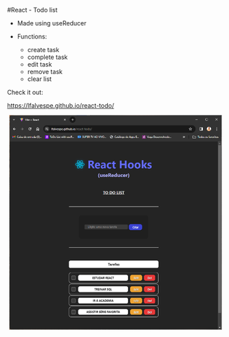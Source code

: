 #React - Todo list

- Made using useReducer
- Functions:

  * create task
  * complete task
  * edit task
  * remove task
  * clear list

Check it out:

https://lfalvespe.github.io/react-todo/

<center><img src='public/react-todo.png' height="500px"></center>
